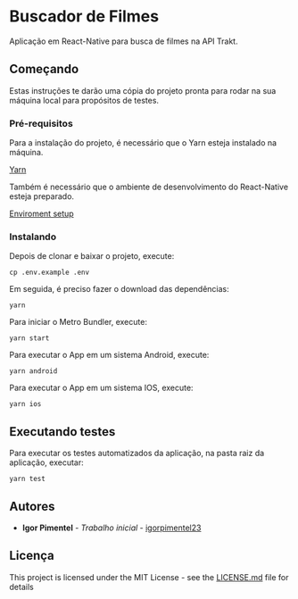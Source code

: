# Buscador de Filmes

Aplicação em React-Native para busca de filmes na API Trakt.

## Começando

Estas instruções te darão uma cópia do projeto pronta para rodar na sua máquina local para propósitos de testes.

### Pré-requisitos

Para a instalação do projeto, é necessário que o Yarn esteja instalado na máquina.

[Yarn](https://classic.yarnpkg.com/en/docs/install/)

Também é necessário que o ambiente de desenvolvimento do React-Native esteja preparado.

[Enviroment setup](https://reactnative.dev/docs/environment-setup)

### Instalando

Depois de clonar e baixar o projeto, execute:

```
cp .env.example .env
```
Em seguida, é preciso fazer o download das dependências:

```
yarn
```

Para iniciar o Metro Bundler, execute:

```
yarn start
```

Para executar o App em um sistema Android, execute:

```
yarn android
```

Para executar o App em um sistema IOS, execute:

```
yarn ios
```

## Executando testes

Para executar os testes automatizados da aplicação, na pasta raiz da aplicação, executar:

```
yarn test
```


## Autores

* **Igor Pimentel** - *Trabalho inicial* - [igorpimentel23](https://github.com/igorpimentel23)


## Licença

This project is licensed under the MIT License - see the [LICENSE.md](LICENSE.md) file for details
